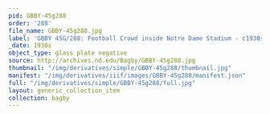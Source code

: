```yaml
---
pid: GBBY-45g288
order: '288'
file_name: GBBY-45g288.jpg
label: 'GBBY 45G/288: Football Crowd inside Notre Dame Stadium - c1930s'
_date: 1930s
object_type: glass plate negative
source: http://archives.nd.edu/Bagby/GBBY-45g288.jpg
thumbnail: "/img/derivatives/simple/GBBY-45g288/thumbnail.jpg"
manifest: "/img/derivatives/iiif/images/GBBY-45g288/manifest.json"
full: "/img/derivatives/simple/GBBY-45g288/full.jpg"
layout: generic_collection_item
collection: bagby
---
```

